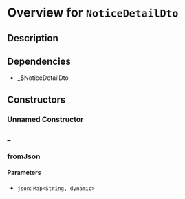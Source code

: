 # Overview for `NoticeDetailDto`

## Description



## Dependencies

- _$NoticeDetailDto

## Constructors

### Unnamed Constructor


### _


### fromJson


#### Parameters

- `json`: `Map<String, dynamic>`
